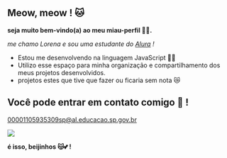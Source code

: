 ## Meow, meow ! 🐱

**seja muito bem-vindo(a) ao meu miau-perfil 🐱‍👓.**

*me chamo Lorena e sou uma estudante do [Alura](https://www.alura.com.br/) !*

- Estou me desenvolvendo na linguagem JavaScript 🐱‍💻
- Utilizo esse espaço para minha organização e compartilhamento dos meus projetos desenvolvidos.
- projetos estes que tive que fazer ou ficaria sem nota 😿

## Você pode entrar em contato comigo 💌 !

00001105935309sp@al.educacao.sp.gov.br

![](https://media1.tenor.com/m/evOjo3SiS1sAAAAd/cat-blink.gif)

**é isso, beijinhos 😽💕 !**
